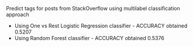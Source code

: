 Predict tags for posts from StackOverflow using multilabel classification approach

 * Using One vs Rest Logistic Regression classifier - ACCURACY obtained 0.5207
 * Using Random Forest classifier - ACCURACY obtained 0.5376
